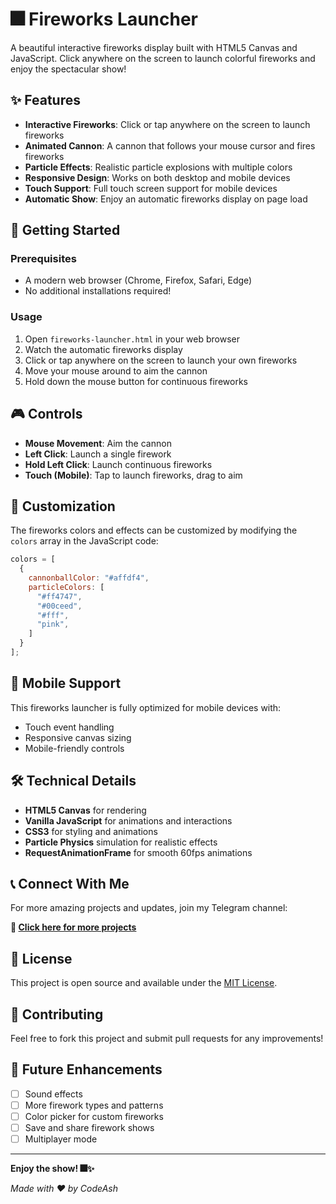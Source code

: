 # 🎆 Fireworks Launcher

A beautiful interactive fireworks display built with HTML5 Canvas and JavaScript. Click anywhere on the screen to launch colorful fireworks and enjoy the spectacular show!

## ✨ Features

- **Interactive Fireworks**: Click or tap anywhere on the screen to launch fireworks
- **Animated Cannon**: A cannon that follows your mouse cursor and fires fireworks
- **Particle Effects**: Realistic particle explosions with multiple colors
- **Responsive Design**: Works on both desktop and mobile devices
- **Touch Support**: Full touch screen support for mobile devices
- **Automatic Show**: Enjoy an automatic fireworks display on page load

## 🚀 Getting Started

### Prerequisites

- A modern web browser (Chrome, Firefox, Safari, Edge)
- No additional installations required!

### Usage

1. Open `fireworks-launcher.html` in your web browser
2. Watch the automatic fireworks display
3. Click or tap anywhere on the screen to launch your own fireworks
4. Move your mouse around to aim the cannon
5. Hold down the mouse button for continuous fireworks

## 🎮 Controls

- **Mouse Movement**: Aim the cannon
- **Left Click**: Launch a single firework
- **Hold Left Click**: Launch continuous fireworks
- **Touch (Mobile)**: Tap to launch fireworks, drag to aim

## 🎨 Customization

The fireworks colors and effects can be customized by modifying the `colors` array in the JavaScript code:

```javascript
colors = [
  {
    cannonballColor: "#affdf4",
    particleColors: [
      "#ff4747",
      "#00ceed", 
      "#fff",
      "pink",
    ]
  }
];
```

## 📱 Mobile Support

This fireworks launcher is fully optimized for mobile devices with:
- Touch event handling
- Responsive canvas sizing
- Mobile-friendly controls

## 🛠️ Technical Details

- **HTML5 Canvas** for rendering
- **Vanilla JavaScript** for animations and interactions
- **CSS3** for styling and animations
- **Particle Physics** simulation for realistic effects
- **RequestAnimationFrame** for smooth 60fps animations

## 📞 Connect With Me

For more amazing projects and updates, join my Telegram channel:

**🔗 [Click here for more projects](https://t.me/codeash1430)**

## 📄 License

This project is open source and available under the [MIT License](LICENSE).

## 🤝 Contributing

Feel free to fork this project and submit pull requests for any improvements!

## 🎯 Future Enhancements

- [ ] Sound effects
- [ ] More firework types and patterns
- [ ] Color picker for custom fireworks
- [ ] Save and share firework shows
- [ ] Multiplayer mode

---

**Enjoy the show! 🎆✨**

*Made with ❤️ by CodeAsh*

